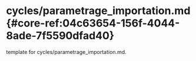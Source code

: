 # cycles/parametrage_importation.md  {#core-ref:04c63654-156f-4044-8ade-7f5590dfad40}
 
<span class="fixme template"> template for cycles/parametrage_importation.md.</span>
